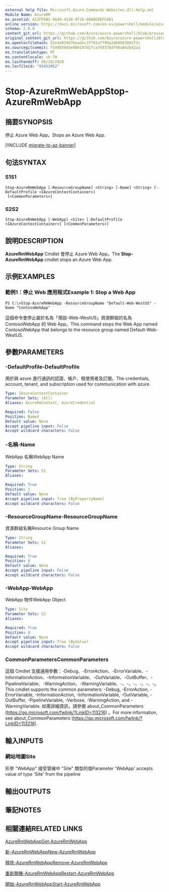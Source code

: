 ```yaml
---
external help file: Microsoft.Azure.Commands.Websites.dll-Help.xml
Module Name: AzureRM
ms.assetid: A12FFDB1-9849-4150-9716-068BE6EFC681
online version: https://docs.microsoft.com/en-us/powershell/module/azurerm.websites/stop-azurermwebapp
schema: 2.0.0
content_git_url: https://github.com/Azure/azure-powershell/blob/preview/src/ResourceManager/Websites/Commands.Websites/help/Stop-AzureRmWebApp.md
original_content_git_url: https://github.com/Azure/azure-powershell/blob/preview/src/ResourceManager/Websites/Commands.Websites/help/Stop-AzureRmWebApp.md
ms.openlocfilehash: d1e4e029676eadec3f793aff99a2d68983891f2c
ms.sourcegitcommit: f599b50d5e980197d1fca769378df90a842b42a1
ms.translationtype: MT
ms.contentlocale: zh-TW
ms.lasthandoff: 08/20/2020
ms.locfileid: "93453952"
---
```

# <span data-ttu-id="c5e83-101">Stop-AzureRmWebApp</span><span class="sxs-lookup"><span data-stu-id="c5e83-101">Stop-AzureRmWebApp</span></span>

## <span data-ttu-id="c5e83-102">摘要</span><span class="sxs-lookup"><span data-stu-id="c5e83-102">SYNOPSIS</span></span>
<span data-ttu-id="c5e83-103">停止 Azure Web App。</span><span class="sxs-lookup"><span data-stu-id="c5e83-103">Stops an Azure Web App.</span></span>

[!INCLUDE [migrate-to-az-banner](../../includes/migrate-to-az-banner.md)]

## <span data-ttu-id="c5e83-104">句法</span><span class="sxs-lookup"><span data-stu-id="c5e83-104">SYNTAX</span></span>

### <span data-ttu-id="c5e83-105">S1</span><span class="sxs-lookup"><span data-stu-id="c5e83-105">S1</span></span>
```
Stop-AzureRmWebApp [-ResourceGroupName] <String> [-Name] <String> [-DefaultProfile <IAzureContextContainer>]
 [<CommonParameters>]
```

### <span data-ttu-id="c5e83-106">S2</span><span class="sxs-lookup"><span data-stu-id="c5e83-106">S2</span></span>
```
Stop-AzureRmWebApp [-WebApp] <Site> [-DefaultProfile <IAzureContextContainer>] [<CommonParameters>]
```

## <span data-ttu-id="c5e83-107">說明</span><span class="sxs-lookup"><span data-stu-id="c5e83-107">DESCRIPTION</span></span>
<span data-ttu-id="c5e83-108">**AzureRmWebApp** Cmdlet 會停止 Azure Web App。</span><span class="sxs-lookup"><span data-stu-id="c5e83-108">The **Stop-AzureRmWebApp** cmdlet stops an Azure Web App.</span></span>

## <span data-ttu-id="c5e83-109">示例</span><span class="sxs-lookup"><span data-stu-id="c5e83-109">EXAMPLES</span></span>

### <span data-ttu-id="c5e83-110">範例1：停止 Web 應用程式</span><span class="sxs-lookup"><span data-stu-id="c5e83-110">Example 1: Stop a Web App</span></span>
```
PS C:\>Stop-AzureRmWebApp -ResourceGroupName "Default-Web-WestUS" -Name "ContosoWebApp"
```

<span data-ttu-id="c5e83-111">這個命令會停止屬於名為「預設-Web-WestUS」資源群組的名為 ContosoWebApp 的 Web App。</span><span class="sxs-lookup"><span data-stu-id="c5e83-111">This command stops the Web App named ContosoWebApp that belongs to the resource group named Default-Web-WestUS.</span></span>

## <span data-ttu-id="c5e83-112">參數</span><span class="sxs-lookup"><span data-stu-id="c5e83-112">PARAMETERS</span></span>

### <span data-ttu-id="c5e83-113">-DefaultProfile</span><span class="sxs-lookup"><span data-stu-id="c5e83-113">-DefaultProfile</span></span>
<span data-ttu-id="c5e83-114">用於與 azure 進行通訊的認證、帳戶、租使用者及訂閱。</span><span class="sxs-lookup"><span data-stu-id="c5e83-114">The credentials, account, tenant, and subscription used for communication with azure.</span></span>

```yaml
Type: IAzureContextContainer
Parameter Sets: (All)
Aliases: AzureRmContext, AzureCredential

Required: False
Position: Named
Default value: None
Accept pipeline input: False
Accept wildcard characters: False
```

### <span data-ttu-id="c5e83-115">-名稱</span><span class="sxs-lookup"><span data-stu-id="c5e83-115">-Name</span></span>
<span data-ttu-id="c5e83-116">WebApp 名稱</span><span class="sxs-lookup"><span data-stu-id="c5e83-116">WebApp Name</span></span>

```yaml
Type: String
Parameter Sets: S1
Aliases: 

Required: True
Position: 1
Default value: None
Accept pipeline input: True (ByPropertyName)
Accept wildcard characters: False
```

### <span data-ttu-id="c5e83-117">-ResourceGroupName</span><span class="sxs-lookup"><span data-stu-id="c5e83-117">-ResourceGroupName</span></span>
<span data-ttu-id="c5e83-118">資源群組名稱</span><span class="sxs-lookup"><span data-stu-id="c5e83-118">Resource Group Name</span></span>

```yaml
Type: String
Parameter Sets: S1
Aliases: 

Required: True
Position: 0
Default value: None
Accept pipeline input: False
Accept wildcard characters: False
```

### <span data-ttu-id="c5e83-119">-WebApp</span><span class="sxs-lookup"><span data-stu-id="c5e83-119">-WebApp</span></span>
<span data-ttu-id="c5e83-120">WebApp 物件</span><span class="sxs-lookup"><span data-stu-id="c5e83-120">WebApp Object</span></span>

```yaml
Type: Site
Parameter Sets: S2
Aliases: 

Required: True
Position: 0
Default value: None
Accept pipeline input: True (ByValue)
Accept wildcard characters: False
```

### <span data-ttu-id="c5e83-121">CommonParameters</span><span class="sxs-lookup"><span data-stu-id="c5e83-121">CommonParameters</span></span>
<span data-ttu-id="c5e83-122">這個 Cmdlet 支援通用參數：-Debug、-ErrorAction、-ErrorVariable、-InformationAction、-InformationVariable、-OutVariable、-OutBuffer、-PipelineVariable、-WarningAction、-WarningVariable、-、-、-、-、-、-。</span><span class="sxs-lookup"><span data-stu-id="c5e83-122">This cmdlet supports the common parameters: -Debug, -ErrorAction, -ErrorVariable, -InformationAction, -InformationVariable, -OutVariable, -OutBuffer, -PipelineVariable, -Verbose, -WarningAction, and -WarningVariable.</span></span> <span data-ttu-id="c5e83-123">如需詳細資訊，請參閱 about_CommonParameters (https://go.microsoft.com/fwlink/?LinkID=113216) 。</span><span class="sxs-lookup"><span data-stu-id="c5e83-123">For more information, see about_CommonParameters (https://go.microsoft.com/fwlink/?LinkID=113216).</span></span>

## <span data-ttu-id="c5e83-124">輸入</span><span class="sxs-lookup"><span data-stu-id="c5e83-124">INPUTS</span></span>

### <span data-ttu-id="c5e83-125">網站地圖</span><span class="sxs-lookup"><span data-stu-id="c5e83-125">Site</span></span>
<span data-ttu-id="c5e83-126">形參 "WebApp" 接受管線中 "Site" 類型的值</span><span class="sxs-lookup"><span data-stu-id="c5e83-126">Parameter 'WebApp' accepts value of type 'Site' from the pipeline</span></span>

## <span data-ttu-id="c5e83-127">輸出</span><span class="sxs-lookup"><span data-stu-id="c5e83-127">OUTPUTS</span></span>

## <span data-ttu-id="c5e83-128">筆記</span><span class="sxs-lookup"><span data-stu-id="c5e83-128">NOTES</span></span>

## <span data-ttu-id="c5e83-129">相關連結</span><span class="sxs-lookup"><span data-stu-id="c5e83-129">RELATED LINKS</span></span>

[<span data-ttu-id="c5e83-130">AzureRmWebApp</span><span class="sxs-lookup"><span data-stu-id="c5e83-130">Get-AzureRmWebApp</span></span>](./Get-AzureRmWebApp.md)

[<span data-ttu-id="c5e83-131">新-AzureRmWebApp</span><span class="sxs-lookup"><span data-stu-id="c5e83-131">New-AzureRmWebApp</span></span>](./New-AzureRmWebApp.md)

[<span data-ttu-id="c5e83-132">移除-AzureRmWebApp</span><span class="sxs-lookup"><span data-stu-id="c5e83-132">Remove-AzureRmWebApp</span></span>](./Remove-AzureRmWebApp.md)

[<span data-ttu-id="c5e83-133">重新開機-AzureRmWebApp</span><span class="sxs-lookup"><span data-stu-id="c5e83-133">Restart-AzureRmWebApp</span></span>](./Restart-AzureRmWebApp.md)

[<span data-ttu-id="c5e83-134">開始-AzureRmWebApp</span><span class="sxs-lookup"><span data-stu-id="c5e83-134">Start-AzureRmWebApp</span></span>](./Start-AzureRmWebApp.md)


